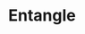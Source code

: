 ---
title: "Entangle"

spell:
  schools:
    - name:        "Transmutation"
      subschools:  []
      descriptors: []
  classes:
    - name:  "Druid"
      abbr:  "Drd"
      level: 1
    - name:  "Ranger"
      abbr:  "Rgr"
      level: 1
  domains:
    - name:  "Plant"
      abbr:  "Plant"
      level: 1
  components:         [V, S, DF]
  castingTime:        "1 standard action"
  range:              "Long (400 ft. + 40 ft./level)"
  area:               "Plants in a 40-ft.-radius spread"
  duration:           "1 min./level"
  dismissable:        true
  savingThrow:        "Reflex partial; see text"
  spellResistance:    "No"
  description:        |
    Grasses, weeds, bushes, and even trees wrap, twist, and entwine about creatures in the area or those that enter the area, holding them fast and causing them to become entangled. The creature can break free and move half its normal speed by using a full-round action to make a DC 20 Strength check or a DC 20 Escape Artist check. A creature that succeeds on a Reflex save is not entangled but can still move at only half speed through the area. Each round on your turn, the plants once again attempt to entangle all creatures that have avoided or escaped entanglement.

    **Note:** The effects of the spell may be altered somewhat, based on the nature of the entangling plants.
---